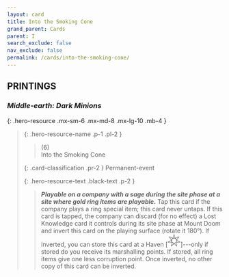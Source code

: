 ```yaml
---
layout: card
title: Into the Smoking Cone
grand_parent: Cards
parent: I
search_exclude: false
nav_exclude: false
permalink: /cards/into-the-smoking-cone/
---
```


## PRINTINGS


### _Middle-earth: Dark Minions_

{: .hero-resource .mx-sm-6 .mx-md-8 .mx-lg-10 .mb-4 }
> {: .hero-resource-name .p-1 .pl-2 }
> > <div class="card-mp">(6)</div>
> > <div class="card-name">Into the Smoking Cone</div>
>
> {: .card-classification .pr-2 }
> Permanent-event
>
> {: .hero-resource-text .black-text .p-2 }
> > ***Playable on a company with a sage during the site phase at a site where gold ring items are playable.*** Tap this card if the company plays a ring special item; this card never untaps. If this card is tapped, the company can discard (for no effect) a Lost Knowledge card it controls during its site phase at Mount Doom and invert this card on the playing surface (rotate it 180°). If inverted, you can store this card at a Haven <nobr>[<img src="/assets/images/free-haven.svg">]</nobr>---only if stored do you receive its marshalling points. If stored, all ring items give one less corruption point. Once inverted, no other copy of this card can be inverted.  
> 
